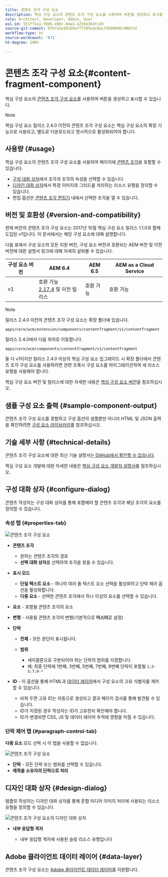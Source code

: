 ```yaml
---
title: 콘텐츠 조각 구성 요소
description: 핵심 구성 요소의 콘텐츠 조각 구성 요소를 사용하여 버튼을 생성하고 표시할 수 있습니다.
role: Architect, Developer, Admin, User
exl-id: 551ff2a1-f8db-490c-84a3-4255b364fc83
source-git-commit: 9767a3a10cb9a77f385edc0ac3fb00096c0087af
workflow-type: ht
source-wordcount: '671'
ht-degree: 100%

---
```


# 콘텐츠 조각 구성 요소{#content-fragment-component}

핵심 구성 요소의 [콘텐츠 조각 구성 요소](https://experienceleague.adobe.com/docs/experience-manager-cloud-service/assets/content-fragments/content-fragments.html)를 사용하여 버튼을 생성하고 표시할 수 있습니다.

>[!NOTE]
>
>핵심 구성 요소 릴리스 2.4.0 이전의 콘텐츠 조각 구성 요소는 핵심 구성 요소의 확장 기능으로 사용되고, 별도로 다운로드되고 명시적으로 활성화되어야 합니다.

## 사용량 {#usage}

핵심 구성 요소의 콘텐츠 조각 구성 요소를 사용하여 페이지에 [콘텐츠 조각](https://experienceleague.adobe.com/docs/experience-manager-cloud-service/assets/content-fragments/content-fragments.html)을 포함할 수 있습니다.

* [구성 대화 상자](#configure-dialog)에서 조각과 조각의 속성을 선택할 수 있습니다.
* [디자인 대화 상자](#design-dialog)에서 특정 이미지와 그리드를 처리하는 리소스 유형을 정의할 수 있습니다.
* 편집 옵션은 [콘텐츠 조각 편집기](https://experienceleague.adobe.com/docs/experience-manager-cloud-service/assets/content-fragments/content-fragments-variations.html) 내에서 선택한 조각을 열 수 있습니다.

## 버전 및 호환성 {#version-and-compatibility}

현재 버전의 콘텐츠 조각 구성 요소는 2017년 10월 핵심 구성 요소 릴리스 1.1.0과 함께 도입된 v1입니다. 이 문서에서는 해당 구성 요소에 대해 설명합니다.

다음 표에서 구성 요소의 모든 지원 버전, 구성 요소 버전과 호환되는 AEM 버전 및 이전 버전에 대한 설명서 링크에 대해 자세히 살펴볼 수 있습니다.

| 구성 요소 버전 | AEM 6.4 | AEM 6.5 | AEM as a Cloud Service |
|--- |--- |---|---|
| v1 | 호환 가능 <br>[2.17.4](/help/versions.md) 및 이전 릴리스 | 호환 가능 | 호환 가능 |

>[!NOTE]
>
>릴리스 2.4.0 이전의 콘텐츠 조각 구성 요소는 확장 폴더에 있습니다.
>
> `apps/core/wcm/extension/components/contentfragment/v1/contentfragment`
> 
>릴리스 2.4.0에서 다음 위치로 이동합니다.
>
>`apps/core/wcm/components/contentfragment/v1/contentfragment`
>
>둘 다 v1이지만 릴리스 2.4.0 이상의 핵심 구성 요소 업그레이드 시 확장 폴더에서 콘텐츠 조각 구성 요소를 사용하려면 관련 프록시 구성 요소를 마이그레이션하여 새 리소스 유형을 사용해야 합니다.

핵심 구성 요소 버전 및 릴리스에 대한 자세한 내용은 [핵심 구성 요소 버전](/help/versions.md)을 참조하십시오.

## 샘플 구성 요소 출력 {#sample-component-output}

콘텐츠 조각 구성 요소를 경험하고 구성 옵션의 샘플뿐만 아니라 HTML 및 JSON 출력을 확인하려면 [구성 요소 라이브러리](https://adobe.com/go/aem_cmp_library_cf_kr)를 참조하십시오.

## 기술 세부 사항 {#technical-details}

콘텐츠 조각 구성 요소에 대한 최신 기술 설명서는[ GitHub에서 확인할 수 있습니다](https://adobe.com/go/aem_cmp_tech_cf_v1_kr).

핵심 구성 요소 개발에 대한 자세한 내용은 [핵심 구성 요소 개발자 설명서](/help/developing/overview.md)를 참조하십시오.

## 구성 대화 상자 {#configure-dialog}

콘텐츠 작성자는 구성 대화 상자를 통해 포함해야 할 콘텐츠 조각과 해당 조각의 요소를 정의할 수 있습니다.

### 속성 탭 {#properties-tab}

![콘텐츠 조각 구성 요소](/help/assets/content-fragment-edit-properties.png)

* **콘텐츠 조각**

   * 원하는 콘텐츠 조각의 경로
   * **선택 대화 상자**&#x200B;를 선택하여 조각을 찾을 수 있습니다.

* **표시 모드**
   * **단일 텍스트 요소** - 하나의 여러 줄 텍스트 요소 선택을 활성화하고 단락 제어 옵션을 활성화합니다.
   * **다중 요소** - 선택한 콘텐츠 조각에서 하나 이상의 요소를 선택할 수 있습니다.
* **요소** - 포함될 콘텐츠 조각의 요소
* **변형** - 사용될 콘텐츠 조각의 변형(기본적으로 **마스터**&#x200B;로 설정)

* **단락**

   * **전체** - 모든 문단이 표시됩니다.
   * **범위**

      * 세미콜론으로 구분되어야 하는 단락의 범위를 지정합니다.
      * 예: 최종 단락에 1번째, 3번쨰, 5번쨰, 7번째, 9번째 단락이 포함될 `1;3-5;7;9-*`
* **ID** - 이 옵션을 통해 HTML과 [데이터 레이어](/help/developing/data-layer/overview.md)에서 구성 요소의 고유 식별자를 제어할 수 있습니다.
   * 비워 두면 고유 ID는 자동으로 생성되고 결과 페이지 검사를 통해 발견될 수 있습니다.
   * ID가 지정된 경우 작성자는 ID가 고유한지 확인해야 합니다.
   * ID가 변경되면 CSS, JS 및 데이터 레이어 추적에 영향을 미칠 수 있습니다.

### 단락 제어 탭 {#paragraph-control-tab}

**다중 요소** 모드 선택 시 이 탭을 사용할 수 없습니다.

![콘텐츠 조각 구성 요소](/help/assets/content-fragment-edit-paragraph.png)

* **단락** - 모든 단락 또는 범위를 선택할 수 있습니다.
* **제목을 소유자의 단락으로 처리**

## 디자인 대화 상자 {#design-dialog}

템플릿 작성자는 디자인 대화 상자를 통해 혼합 미디어 이미지 처리에 사용되는 리소스 유형을 정의할 수 있습니다.

![콘텐츠 조각 구성 요소의 디자인 대화 상자](/help/assets/content-fragment-design.png)

* **내부 응답형 격자**

   * 내부 응답형 격자에 사용된 슬링 리소스 유형입니다

## Adobe 클라이언트 데이터 레이어 {#data-layer}

콘텐츠 조각 구성 요소는 [Adobe 클라이언트 데이터 레이어](/help/developing/data-layer/overview.md)를 지원합니다.
